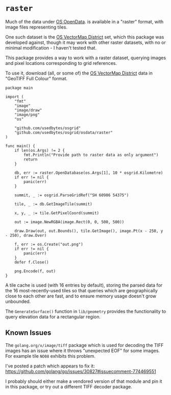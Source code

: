 # `raster`

Much of the data under
[OS OpenData](https://osdatahub.os.uk/downloads/open).
is available in a "raster" format, with image files representing tiles.

One such dataset is the 
[OS VectorMap District](https://osdatahub.os.uk/downloads/open/VectorMapDistrict)
set, which this package was developed against, though it may work with other
raster datasets, with no or minimal modification - I haven't tested that.

This package provides a way to work with a raster dataset, querying images
and pixel locations corresponding to grid references.

To use it, download (all, or some of) the
[OS VectorMap District](https://osdatahub.os.uk/downloads/open/VectorMapDistrict)
data in "GeoTIFF Full Colour" format.

```
package main

import (
	"fmt"
	"image"
	"image/draw"
	"image/png"
	"os"

	"github.com/usedbytes/osgrid"
	"github.com/usedbytes/osgrid/osdata/raster"
)

func main() {
	if len(os.Args) != 2 {
		fmt.Println("Provide path to raster data as only argument")
		return
	}

	db, err := raster.OpenDatabase(os.Args[1], 10 * osgrid.Kilometre)
	if err != nil {
		panic(err)
	}

	summit, _ := osgrid.ParseGridRef("SH 60986 54375")

	tile, _ := db.GetImageTile(summit)

	x, y, _ := tile.GetPixelCoord(summit)

	out := image.NewRGBA(image.Rect(0, 0, 500, 500))

	draw.Draw(out, out.Bounds(), tile.GetImage(), image.Pt(x - 250, y - 250), draw.Over)

	f, err := os.Create("out.png")
	if err != nil {
		panic(err)
	}
	defer f.Close()

	png.Encode(f, out)
}
```

A tile cache is used (with 16 entries by default), storing the parsed data for
the 16 most-recently-used tiles so that queries which are geographically close
to each other are fast, and to ensure memory usage doesn't grow unbounded.

The `GenerateSurface()` function in `lib/geometry` provides the functionality to
query elevation data for a rectangular region.

## Known Issues

The `golang.org/x/image/tiff` package which is used for decoding the TIFF images
has an issue where it throws "unexpected EOF" for some images. For example tile
`NO08` exhibits this problem.

I've posted a patch which appears to fix it:
https://github.com/golang/go/issues/30827#issuecomment-774469551

I probably should either make a vendored version of that module and pin it in
this package, or try out a different TIFF decoder package.
